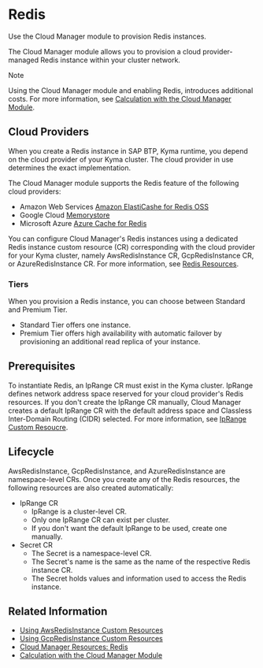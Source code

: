 # Redis

Use the Cloud Manager module to provision Redis instances.

The Cloud Manager module allows you to provision a cloud provider-managed Redis instance within your cluster network.

> [!NOTE]
> Using the Cloud Manager module and enabling Redis, introduces additional costs. For more information, see [Calculation with the Cloud Manager Module](https://help.sap.com/docs/btp/sap-business-technology-platform-internal/commercial-information-sap-btp-kyma-runtime?state=DRAFT&version=Internal#loioc33bb114a86e474a95db29cfd53f15e6__section_cloud_manager).

## Cloud Providers

When you create a Redis instance in SAP BTP, Kyma runtime, you depend on the cloud provider of your Kyma cluster. The cloud provider in use determines the exact implementation.

The Cloud Manager module supports the Redis feature of the following cloud providers:

* Amazon Web Services [Amazon ElastiCashe for Redis OSS](https://aws.amazon.com/elasticache/redis)
* Google Cloud [Memorystore](https://cloud.google.com/memorystore?hl=en)
* Microsoft Azure [Azure Cache for Redis](https://azure.microsoft.com/en-us/products/cache)

You can configure Cloud Manager's Redis instances using a dedicated Redis instance custom resource (CR) corresponding with the cloud provider for your Kyma cluster, namely AwsRedisInstance CR, GcpRedisInstance CR, or AzureRedisInstance CR. For more information, see [Redis Resources](./resources/README.md#redis-resources).

### Tiers

When you provision a Redis instance, you can choose between Standard and Premium Tier.

* Standard Tier offers one instance.
* Premium Tier offers high availability with automatic failover by provisioning an additional read replica of your instance.

## Prerequisites

To instantiate Redis, an IpRange CR must exist in the Kyma cluster. IpRange defines network address space reserved for your cloud provider's Redis resources. If you don't create the IpRange CR manually, Cloud Manager creates a default IpRange CR with the default address space and Classless Inter-Domain Routing (CIDR) selected. For more information, see [IpRange Custom Resoucre](./resources/04-10-iprange.md).

## Lifecycle

AwsRedisInstance, GcpRedisInstance, and AzureRedisInstance are namespace-level CRs. Once you create any of the Redis resources, the following resources are also created automatically:

* IpRange CR
  * IpRange is a cluster-level CR.
  * Only one IpRange CR can exist per cluster.
  * If you don't want the default IpRange to be used, create one manually.
* Secret CR
  * The Secret is a namespace-level CR.
  * The Secret's name is the same as the name of the respective Redis instance CR.
  * The Secret holds values and information used to access the Redis instance.

## Related Information

* [Using AwsRedisInstance Custom Resources](./tutorials/01-40-10-aws-redis-instance.md)
* [Using GcpRedisInstance Custom Resources](./tutorials/01-40-20-gcp-redis-instance.md)
* [Cloud Manager Resources: Redis](./resources/README.md#redis-resources)
* [Calculation with the Cloud Manager Module](https://help.sap.com/docs/btp/sap-business-technology-platform-internal/commercial-information-sap-btp-kyma-runtime?state=DRAFT&version=Internal#calculation-with-the-cloud-manager-module)
